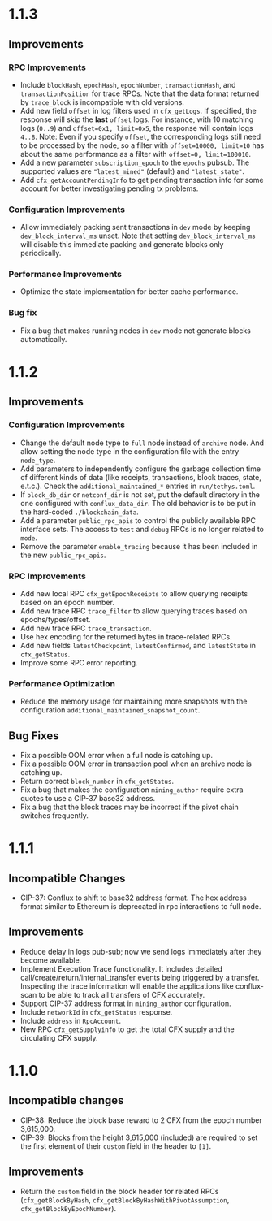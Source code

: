# 1.1.3

## Improvements

### RPC Improvements
- Include `blockHash`, `epochHash`, `epochNumber`, `transactionHash`, and `transactionPosition` for trace RPCs.
  Note that the data format returned by `trace_block` is incompatible with old versions.
- Add new field `offset` in log filters used in `cfx_getLogs`.
  If specified, the response will skip the **last** `offset` logs.
  For instance, with 10 matching logs (`0..9`) and `offset=0x1, limit=0x5`, the response will contain logs `4..8`.
  Note: Even if you specify `offset`, the corresponding logs still need to be processed by the node,
  so a filter with `offset=10000, limit=10` has about the same performance as a filter with `offset=0, limit=100010`.
- Add a new parameter `subscription_epoch` to the `epochs` pubsub.
  The supported values are `"latest_mined"` (default) and `"latest_state"`.
- Add `cfx_getAccountPendingInfo` to get pending transaction info for some account for better investigating pending tx problems.

### Configuration Improvements
- Allow immediately packing sent transactions in `dev` mode by keeping `dev_block_interval_ms` unset.
  Note that setting `dev_block_interval_ms` will disable this immediate packing and generate blocks only periodically.
  
### Performance Improvements
- Optimize the state implementation for better cache performance.

### Bug fix
- Fix a bug that makes running nodes in `dev` mode not generate blocks automatically.

# 1.1.2

## Improvements

### Configuration Improvements
- Change the default node type to `full` node instead of `archive` node. And allow setting the node type in the
  configuration file with the entry `node_type`.
- Add parameters to independently configure the garbage collection time of different kinds of data (like receipts,
  transactions, block traces, state, e.t.c.). Check the `additional_maintained_*` entries in `run/tethys.toml`.
- If `block_db_dir` or `netconf_dir` is not set, put the default directory in the one configured with `conflux_data_dir`.
  The old behavior is to be put in the hard-coded `./blockchain_data`.
- Add a parameter `public_rpc_apis` to control the publicly available RPC interface sets. 
  The access to `test` and `debug` RPCs is no longer related to `mode`.
- Remove the parameter `enable_tracing` because it has been included in the new `public_rpc_apis`.

### RPC Improvements
- Add new local RPC `cfx_getEpochReceipts` to allow querying receipts based on an epoch number.
- Add new trace RPC `trace_filter` to allow querying traces based on epochs/types/offset.
- Add new trace RPC `trace_transaction`.
- Use hex encoding for the returned bytes in trace-related RPCs.
- Add new fields `latestCheckpoint`, `latestConfirmed`, and `latestState` in `cfx_getStatus`.
- Improve some RPC error reporting.
  
### Performance Optimization
- Reduce the memory usage for maintaining more snapshots with the configuration `additional_maintained_snapshot_count`.
  
## Bug Fixes
- Fix a possible OOM error when a full node is catching up.
- Fix a possible OOM error in transaction pool when an archive node is catching up.
- Return correct `block_number` in `cfx_getStatus`.
- Fix a bug that makes the configuration `mining_author` require extra quotes to use a CIP-37 base32 address.
- Fix a bug that the block traces may be incorrect if the pivot chain switches frequently.

# 1.1.1

## Incompatible Changes
- CIP-37: Conflux to shift to base32 address format. The hex address format similar to Ethereum is deprecated in rpc interactions to full node.

## Improvements

- Reduce delay in logs pub-sub; now we send logs immediately after they become available.
- Implement Execution Trace functionality. It includes detailed call/create/return/internal_transfer events being triggered by a transfer. Inspecting the trace information will enable the applications like conflux-scan to be able to track all transfers of CFX accurately. 
- Support CIP-37 address format in `mining_author` configuration.
- Include `networkId` in `cfx_getStatus` response.
- Include `address` in `RpcAccount`.
- New RPC `cfx_getSupplyinfo` to get the total CFX supply and the circulating CFX supply.

# 1.1.0

## Incompatible changes

- CIP-38: Reduce the block base reward to 2 CFX from the epoch number 3,615,000.
- CIP-39: Blocks from the height 3,615,000 (included) are required to set the first element of their `custom` field in the header to `[1]`.

## Improvements
- Return the `custom` field in the block header for related RPCs (`cfx_getBlockByHash`, `cfx_getBlockByHashWithPivotAssumption`, `cfx_getBlockByEpochNumber`).

